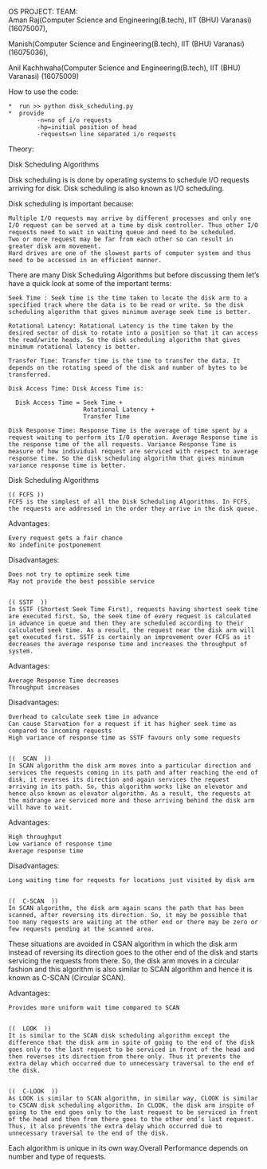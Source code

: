 OS PROJECT:
TEAM:      
Aman Raj(Computer Science and Engineering(B.tech), IIT (BHU) Varanasi) (16075007), 

Manish(Computer Science and Engineering(B.tech), IIT (BHU) Varanasi) (16075036), 

Anil Kachhwaha(Computer Science and Engineering(B.tech), IIT (BHU) Varanasi) (16075009)



How to use the code:

    *  run >> python disk_scheduling.py 
    *  provide 
            -n=no of i/o requests
            -hp=initial position of head
            -requests=n line separated i/o requests






Theory:

Disk Scheduling Algorithms

Disk scheduling is is done by operating systems to schedule I/O requests arriving for disk. Disk scheduling is also known as I/O scheduling.

Disk scheduling is important because:

    Multiple I/O requests may arrive by different processes and only one I/O request can be served at a time by disk controller. Thus other I/O requests need to wait in waiting queue and need to be scheduled.
    Two or more request may be far from each other so can result in greater disk arm movement.
    Hard drives are one of the slowest parts of computer system and thus need to be accessed in an efficient manner.

There are many Disk Scheduling Algorithms but before discussing them let’s have a quick look at some of the important terms:

    Seek Time : Seek time is the time taken to locate the disk arm to a specified track where the data is to be read or write. So the disk scheduling algorithm that gives minimum average seek time is better.
    
    Rotational Latency: Rotational Latency is the time taken by the desired sector of disk to rotate into a position so that it can access the read/write heads. So the disk scheduling algorithm that gives minimum rotational latency is better.
    
    Transfer Time: Transfer time is the time to transfer the data. It depends on the rotating speed of the disk and number of bytes to be transferred.
    
    Disk Access Time: Disk Access Time is:
             
      Disk Access Time = Seek Time + 
                         Rotational Latency + 
                         Transfer Time

    Disk Response Time: Response Time is the average of time spent by a request waiting to perform its I/O operation. Average Response time is the response time of the all requests. Variance Response Time is measure of how individual request are serviced with respect to average response time. So the disk scheduling algorithm that gives minimum variance response time is better.

Disk Scheduling Algorithms


    (( FCFS ))
    FCFS is the simplest of all the Disk Scheduling Algorithms. In FCFS, the requests are addressed in the order they arrive in the disk queue.

Advantages:

    Every request gets a fair chance
    No indefinite postponement

Disadvantages:

    Does not try to optimize seek time
    May not provide the best possible service


    (( SSTF  ))
    In SSTF (Shortest Seek Time First), requests having shortest seek time are executed first. So, the seek time of every request is calculated in advance in queue and then they are scheduled according to their calculated seek time. As a result, the request near the disk arm will get executed first. SSTF is certainly an improvement over FCFS as it decreases the average response time and increases the throughput of system.

Advantages:

    Average Response Time decreases
    Throughput increases

Disadvantages:

    Overhead to calculate seek time in advance
    Can cause Starvation for a request if it has higher seek time as compared to incoming requests
    High variance of response time as SSTF favours only some requests


    ((  SCAN  ))
    In SCAN algorithm the disk arm moves into a particular direction and services the requests coming in its path and after reaching the end of disk, it reverses its direction and again services the request arriving in its path. So, this algorithm works like an elevator and hence also known as elevator algorithm. As a result, the requests at the midrange are serviced more and those arriving behind the disk arm will have to wait.

Advantages:

    High throughput
    Low variance of response time
    Average response time

Disadvantages:

    Long waiting time for requests for locations just visited by disk arm


    ((  C-SCAN  ))
    In SCAN algorithm, the disk arm again scans the path that has been scanned, after reversing its direction. So, it may be possible that too many requests are waiting at the other end or there may be zero or few requests pending at the scanned area.

These situations are avoided in CSAN algorithm in which the disk arm instead of reversing its direction goes to the other end of the disk and starts servicing the requests from there. So, the disk arm moves in a circular fashion and this algorithm is also similar to SCAN algorithm and hence it is known as C-SCAN (Circular SCAN).

Advantages:

    Provides more uniform wait time compared to SCAN


    ((  LOOK  ))
    It is similar to the SCAN disk scheduling algorithm except the difference that the disk arm in spite of going to the end of the disk goes only to the last request to be serviced in front of the head and then reverses its direction from there only. Thus it prevents the extra delay which occurred due to unnecessary traversal to the end of the disk.


    ((  C-LOOK  ))
    As LOOK is similar to SCAN algorithm, in similar way, CLOOK is similar to CSCAN disk scheduling algorithm. In CLOOK, the disk arm inspite of going to the end goes only to the last request to be serviced in front of the head and then from there goes to the other end’s last request. Thus, it also prevents the extra delay which occurred due to unnecessary traversal to the end of the disk.

Each algorithm is unique in its own way.Overall Performance depends on number and type of requests.

